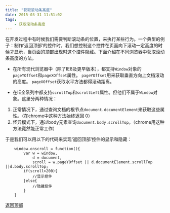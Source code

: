 ```yaml
---
title: "获取滚动条高度"
date: 2015-03-31 11:51:02
tags:
    - 获取滚动条高度
---
```


在开发过程中有时候我们需要判断滚动条的位置，来执行某些行为。一个典型的例子：制作‘返回顶部’的控件时，我们想控制这个控件在页面向下滚动一定高度的时候才显示，当页面的顶部出现时这个控件隐藏。下面介绍在不同浏览器中获取滚动条高度的方法。
<!--more-->

- 在所有现代浏览器中（除了IE8及更早版本），都支持`Window`对象的`pageYOffset`和`pageXOffset`属性。
`pageYOffset`用来获取垂直方向上文档滚动的高度。
`pageXOffset`获取水平方法都得滚动距离。

- 在IE全系列中都支持`scrollTop`和`scrollLeft`属性。但他们不属于`Window`对象。这里分两种情况：
 1. 正常情况下，通过查询文档的根节点`document.documentElement`来获取这些属性。（在chrome中这种方法始终返回 0）
 2. 怪异模式下，通过body元素查询`document.body.scrollTop`。（chrome用这种方法竟然能正常工作）

于是我们可以用以下的代码来实现‘返回顶部’控件的显示和隐藏：


        window.onscroll = function(){
            var w = window,
                d = document,
                scroll = w.pageYOffset || d.documentElement.scrollTop ||d.body.scrollTop;
            if(scroll>200){
                //显示控件
            }else{
                //隐藏控件
            }
        }

[返回顶部](#header)




